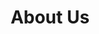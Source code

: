 ---
heading: test
path: /about
templateKey: about-page
title: About Us
image: /img/about-us-hero.jpg
description: test
intro:
  heading: test
  description: test
main:
  heading: test
  description: test
  image1:
    alt: test
    image: /img/about-us-hero.jpg
  image2:
    alt: test
    image: /img/about-us-hero.jpg
  image3:
    alt: test
    image: /img/about-us-hero.jpg
full_image: /img/about-us-hero.jpg
pricing:
  heading: test
  description: test
---
